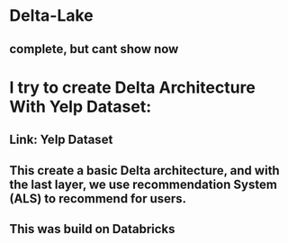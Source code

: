 # Delta-Lake
##  complete, but cant show now

# I try to create Delta Architecture With Yelp Dataset:

## Link:  <a src="https://www.yelp.com/dataset"><b>Yelp Dataset</b></a> 

## This create a basic Delta architecture, and with the last layer, we use recommendation System (ALS) to recommend for users.

## This was build on <b>Databricks</b>